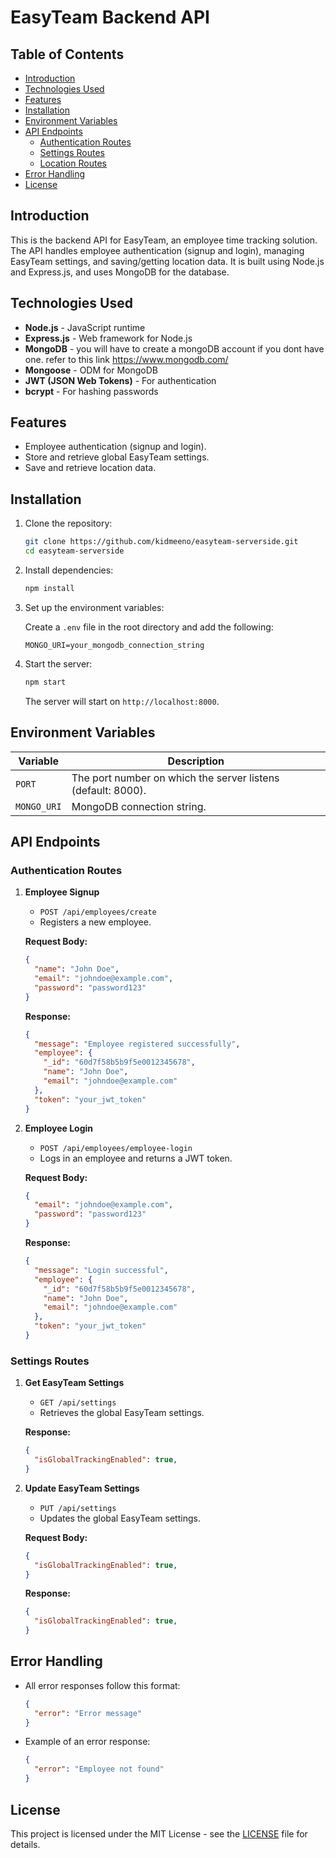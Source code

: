 # EasyTeam Backend API

## Table of Contents
- [Introduction](#introduction)
- [Technologies Used](#technologies-used)
- [Features](#features)
- [Installation](#installation)
- [Environment Variables](#environment-variables)
- [API Endpoints](#api-endpoints)
  - [Authentication Routes](#authentication-routes)
  - [Settings Routes](#settings-routes)
  - [Location Routes](#location-routes)
- [Error Handling](#error-handling)
- [License](#license)

## Introduction
This is the backend API for EasyTeam, an employee time tracking solution. The API handles employee authentication (signup and login), managing EasyTeam settings, and saving/getting location data. It is built using Node.js and Express.js, and uses MongoDB for the database.

## Technologies Used
- **Node.js** - JavaScript runtime
- **Express.js** - Web framework for Node.js
- **MongoDB** - you will have to create a mongoDB account if you dont have one. refer to this link https://www.mongodb.com/
- **Mongoose** - ODM for MongoDB
- **JWT (JSON Web Tokens)** - For authentication
- **bcrypt** - For hashing passwords

## Features
- Employee authentication (signup and login).
- Store and retrieve global EasyTeam settings.
- Save and retrieve location data.

## Installation

1. Clone the repository:

   ```bash
   git clone https://github.com/kidmeeno/easyteam-serverside.git
   cd easyteam-serverside
   ```

2. Install dependencies:

   ```bash
   npm install
   ```

3. Set up the environment variables:

   Create a `.env` file in the root directory and add the following:

   ```
   MONGO_URI=your_mongodb_connection_string
   ```

4. Start the server:

   ```bash
   npm start
   ```

   The server will start on `http://localhost:8000`.

## Environment Variables

| Variable       | Description                        |
| -------------- | ---------------------------------- |
| `PORT`         | The port number on which the server listens (default: 8000). |
| `MONGO_URI`    | MongoDB connection string. |

## API Endpoints

### Authentication Routes

1. **Employee Signup**
   - `POST /api/employees/create`
   - Registers a new employee.
   
   **Request Body:**
   ```json
   {
     "name": "John Doe",
     "email": "johndoe@example.com",
     "password": "password123"
   }
   ```

   **Response:**
   ```json
   {
     "message": "Employee registered successfully",
     "employee": {
       "_id": "60d7f58b5b9f5e0012345678",
       "name": "John Doe",
       "email": "johndoe@example.com"
     },
     "token": "your_jwt_token"
   }
   ```

2. **Employee Login**
   - `POST /api/employees/employee-login`
   - Logs in an employee and returns a JWT token.
   
   **Request Body:**
   ```json
   {
     "email": "johndoe@example.com",
     "password": "password123"
   }
   ```

   **Response:**
   ```json
   {
     "message": "Login successful",
     "employee": {
       "_id": "60d7f58b5b9f5e0012345678",
       "name": "John Doe",
       "email": "johndoe@example.com"
     },
     "token": "your_jwt_token"
   }
   ```

### Settings Routes

1. **Get EasyTeam Settings**
   - `GET /api/settings`
   - Retrieves the global EasyTeam settings.

   **Response:**
   ```json
   {
     "isGlobalTrackingEnabled": true,
   }
   ```

2. **Update EasyTeam Settings**
   - `PUT /api/settings`
   - Updates the global EasyTeam settings.
   
   **Request Body:**
   ```json
   {
     "isGlobalTrackingEnabled": true,
   }
   ```

   **Response:**
   ```json
   {
     "isGlobalTrackingEnabled": true,
   }
   ```

## Error Handling
- All error responses follow this format:
  ```json
  {
    "error": "Error message"
  }
  ```

- Example of an error response:
  ```json
  {
    "error": "Employee not found"
  }
  ```

## License
This project is licensed under the MIT License - see the [LICENSE](LICENSE) file for details.